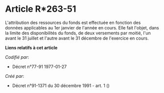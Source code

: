 # Article R*263-51

L'attribution des ressources du fonds est effectuée en fonction des données applicables au 1er janvier de l'année en cours.
Elle fait l'objet, dans la limite des disponibilités du fonds, de deux versements par moitié, l'un avant le 31 juillet et
l'autre avant le 31 décembre de l'exercice en cours.

**Liens relatifs à cet article**

_Codifié par_:

  - Décret n°77-91 1977-01-27

_Créé par_:

  - Décret n°91-1371 du 30 décembre 1991 - art. 1 ()
